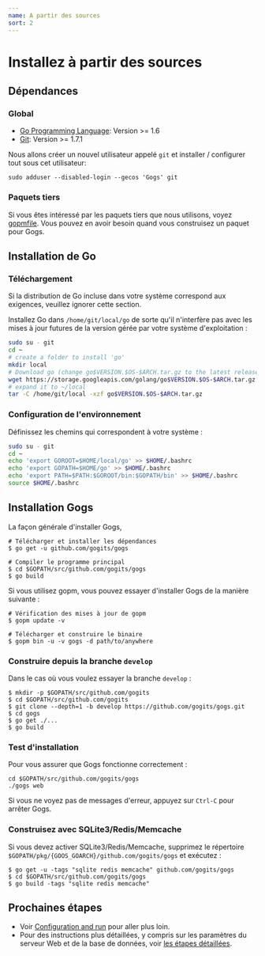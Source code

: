 ```yaml
---
name: A partir des sources
sort: 2
---
```


# Installez à partir des sources

## Dépendances

### Global

- [Go Programming Language](http://golang.org): Version >= 1.6
- [Git](http://git-scm.com): Version >= 1.7.1

Nous allons créer un nouvel utilisateur appelé `git` et installer / configurer tout sous cet utilisateur:

`sudo adduser --disabled-login --gecos 'Gogs' git`

### Paquets tiers

Si vous êtes intéressé par les paquets tiers que nous utilisons, voyez [gopmfile](https://github.com/gogits/gogs/blob/master/.gopmfile). Vous pouvez en avoir besoin quand vous construisez un paquet pour Gogs.

## Installation de Go

### Téléchargement

Si la distribution de Go incluse dans votre système correspond aux exigences, veuillez ignorer cette section.

Installez Go dans `/home/git/local/go` de sorte qu'il n'interfère pas avec les mises à jour futures de la version gérée par votre système d'exploitation :

```bash
sudo su - git
cd ~
# create a folder to install 'go'
mkdir local
# Download go (change go$VERSION.$OS-$ARCH.tar.gz to the latest release)
wget https://storage.googleapis.com/golang/go$VERSION.$OS-$ARCH.tar.gz
# expand it to ~/local
tar -C /home/git/local -xzf go$VERSION.$OS-$ARCH.tar.gz
```

### Configuration de l'environnement

Définissez les chemins qui correspondent à votre système :

```bash
sudo su - git
cd ~
echo 'export GOROOT=$HOME/local/go' >> $HOME/.bashrc
echo 'export GOPATH=$HOME/go' >> $HOME/.bashrc
echo 'export PATH=$PATH:$GOROOT/bin:$GOPATH/bin' >> $HOME/.bashrc
source $HOME/.bashrc
```

## Installation Gogs

La façon générale d'installer Gogs, 

```
# Télécharger et installer les dépendances
$ go get -u github.com/gogits/gogs

# Compiler le programme principal
$ cd $GOPATH/src/github.com/gogits/gogs
$ go build
```

Si vous utilisez gopm, vous pouvez essayer d'installer Gogs de la manière suivante :

```
# Vérification des mises à jour de gopm
$ gopm update -v

# Télécharger et construire le binaire
$ gopm bin -u -v gogs -d path/to/anywhere
```

### Construire depuis la branche `develop`

Dans le cas où vous voulez essayer la branche `develop` :

```
$ mkdir -p $GOPATH/src/github.com/gogits
$ cd $GOPATH/src/github.com/gogits
$ git clone --depth=1 -b develop https://github.com/gogits/gogs.git
$ cd gogs
$ go get ./...
$ go build
```

### Test d'installation

Pour vous assurer que Gogs fonctionne correctement :

```
cd $GOPATH/src/github.com/gogits/gogs
./gogs web
```

Si vous ne voyez pas de messages d'erreur, appuyez sur `Ctrl-C` pour arrêter Gogs.

### Construisez avec SQLite3/Redis/Memcache

Si vous devez activer SQLite3/Redis/Memcache, supprimez le répertoire `$GOPATH/pkg/{GOOS_GOARCH}/github.com/gogits/gogs` et exécutez :

```
$ go get -u -tags "sqlite redis memcache" github.com/gogits/gogs
$ cd $GOPATH/src/github.com/gogits/gogs
$ go build -tags "sqlite redis memcache"
```

## Prochaines étapes

- Voir [Configuration and run](configuration_and_run) pour aller plus loin.
- Pour des instructions plus détaillées, y compris sur les paramètres du serveur Web et de la base de données, voir [les étapes détaillées](/docs/advanced/configuration_for_source_builds).
